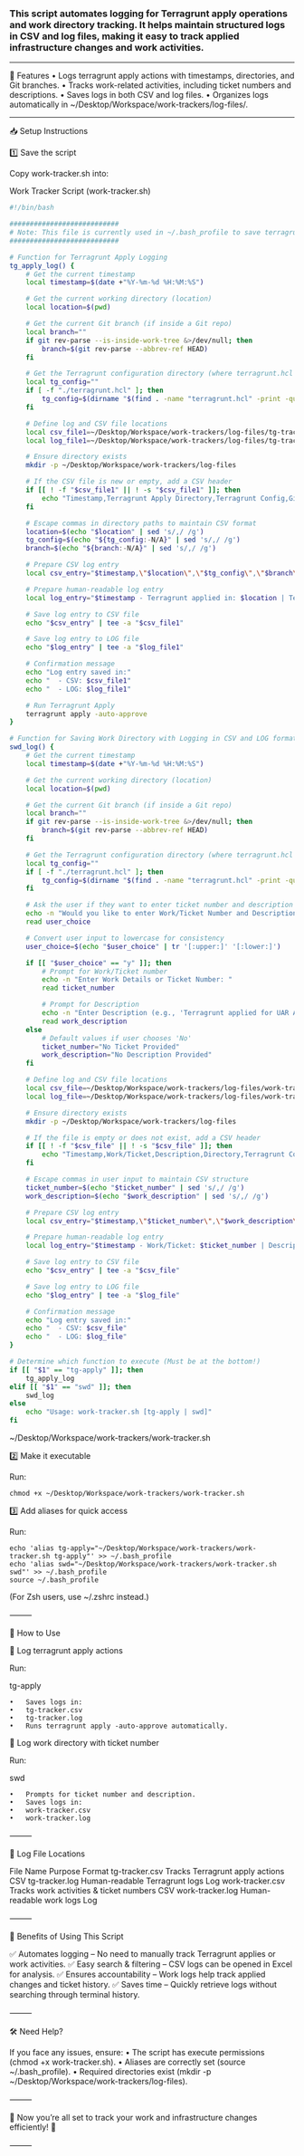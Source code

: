 ### This script automates logging for Terragrunt apply operations and work directory tracking. It helps maintain structured logs in CSV and log files, making it easy to track applied infrastructure changes and work activities.

---------
📌 Features
	•	Logs terragrunt apply actions with timestamps, directories, and Git branches.
	•	Tracks work-related activities, including ticket numbers and descriptions.
	•	Saves logs in both CSV and log files.
	•	Organizes logs automatically in ~/Desktop/Workspace/work-trackers/log-files/.

---------

📥 Setup Instructions

1️⃣ Save the script

Copy work-tracker.sh into:

Work Tracker Script (work-tracker.sh)
```bash
#!/bin/bash

###########################
# Note: This file is currently used in ~/.bash_profile to save terragrunt-apply and work track/directories log
###########################

# Function for Terragrunt Apply Logging
tg_apply_log() {
    # Get the current timestamp
    local timestamp=$(date +"%Y-%m-%d %H:%M:%S")

    # Get the current working directory (location)
    local location=$(pwd)

    # Get the current Git branch (if inside a Git repo)
    local branch=""
    if git rev-parse --is-inside-work-tree &>/dev/null; then
        branch=$(git rev-parse --abbrev-ref HEAD)
    fi

    # Get the Terragrunt configuration directory (where terragrunt.hcl is located)
    local tg_config=""
    if [ -f "./terragrunt.hcl" ]; then
        tg_config=$(dirname "$(find . -name "terragrunt.hcl" -print -quit)")
    fi

    # Define log and CSV file locations
    local csv_file1=~/Desktop/Workspace/work-trackers/log-files/tg-tracker.csv
    local log_file1=~/Desktop/Workspace/work-trackers/log-files/tg-tracker.log

    # Ensure directory exists
    mkdir -p ~/Desktop/Workspace/work-trackers/log-files

    # If the CSV file is new or empty, add a CSV header
    if [[ ! -f "$csv_file1" || ! -s "$csv_file1" ]]; then
        echo "Timestamp,Terragrunt Apply Directory,Terragrunt Config,Git Branch" > "$csv_file1"
    fi

    # Escape commas in directory paths to maintain CSV format
    location=$(echo "$location" | sed 's/,/ /g')
    tg_config=$(echo "${tg_config:-N/A}" | sed 's/,/ /g')
    branch=$(echo "${branch:-N/A}" | sed 's/,/ /g')

    # Prepare CSV log entry
    local csv_entry="$timestamp,\"$location\",\"$tg_config\",\"$branch\""

    # Prepare human-readable log entry
    local log_entry="$timestamp - Terragrunt applied in: $location | Terragrunt Config: ${tg_config:-N/A} | Git Branch: ${branch:-N/A}"

    # Save log entry to CSV file
    echo "$csv_entry" | tee -a "$csv_file1"

    # Save log entry to LOG file
    echo "$log_entry" | tee -a "$log_file1"

    # Confirmation message
    echo "Log entry saved in:"
    echo "  - CSV: $csv_file1"
    echo "  - LOG: $log_file1"

    # Run Terragrunt Apply
    terragrunt apply -auto-approve
}

# Function for Saving Work Directory with Logging in CSV and LOG format
swd_log() {
    # Get the current timestamp
    local timestamp=$(date +"%Y-%m-%d %H:%M:%S")

    # Get the current working directory (location)
    local location=$(pwd)

    # Get the current Git branch (if inside a Git repo)
    local branch=""
    if git rev-parse --is-inside-work-tree &>/dev/null; then
        branch=$(git rev-parse --abbrev-ref HEAD)
    fi

    # Get the Terragrunt configuration directory (where terragrunt.hcl is located)
    local tg_config=""
    if [ -f "./terragrunt.hcl" ]; then
        tg_config=$(dirname "$(find . -name "terragrunt.hcl" -print -quit)")
    fi

    # Ask the user if they want to enter ticket number and description
    echo -n "Would you like to enter Work/Ticket Number and Description? (Y/N): "
    read user_choice

    # Convert user input to lowercase for consistency
    user_choice=$(echo "$user_choice" | tr '[:upper:]' '[:lower:]')

    if [[ "$user_choice" == "y" ]]; then
        # Prompt for Work/Ticket number
        echo -n "Enter Work Details or Ticket Number: "
        read ticket_number

        # Prompt for Description
        echo -n "Enter Description (e.g., 'Terragrunt applied for UAR Automation'): "
        read work_description
    else
        # Default values if user chooses 'No'
        ticket_number="No Ticket Provided"
        work_description="No Description Provided"
    fi

    # Define log and CSV file locations
    local csv_file=~/Desktop/Workspace/work-trackers/log-files/work-tracker.csv
    local log_file=~/Desktop/Workspace/work-trackers/log-files/work-tracker.log

    # Ensure directory exists
    mkdir -p ~/Desktop/Workspace/work-trackers/log-files

    # If the file is empty or does not exist, add a CSV header
    if [[ ! -f "$csv_file" || ! -s "$csv_file" ]]; then
        echo "Timestamp,Work/Ticket,Description,Directory,Terragrunt Config,Git Branch" > "$csv_file"
    fi

    # Escape commas in user input to maintain CSV structure
    ticket_number=$(echo "$ticket_number" | sed 's/,/ /g')
    work_description=$(echo "$work_description" | sed 's/,/ /g')

    # Prepare CSV log entry
    local csv_entry="$timestamp,\"$ticket_number\",\"$work_description\",\"$location\",\"${tg_config:-N/A}\",\"${branch:-N/A}\""

    # Prepare human-readable log entry
    local log_entry="$timestamp - Work/Ticket: $ticket_number | Description: $work_description | Directory: $location | Terragrunt Config: ${tg_config:-N/A} | Git Branch: ${branch:-N/A}"

    # Save log entry to CSV file
    echo "$csv_entry" | tee -a "$csv_file"

    # Save log entry to LOG file
    echo "$log_entry" | tee -a "$log_file"

    # Confirmation message
    echo "Log entry saved in:"
    echo "  - CSV: $csv_file"
    echo "  - LOG: $log_file"
}

# Determine which function to execute (Must be at the bottom!)
if [[ "$1" == "tg-apply" ]]; then
    tg_apply_log
elif [[ "$1" == "swd" ]]; then
    swd_log
else
    echo "Usage: work-tracker.sh [tg-apply | swd]"
fi
```

~/Desktop/Workspace/work-trackers/work-tracker.sh

2️⃣ Make it executable

Run:
```
chmod +x ~/Desktop/Workspace/work-trackers/work-tracker.sh
```

3️⃣ Add aliases for quick access

Run:

```
echo 'alias tg-apply="~/Desktop/Workspace/work-trackers/work-tracker.sh tg-apply"' >> ~/.bash_profile
echo 'alias swd="~/Desktop/Workspace/work-trackers/work-tracker.sh swd"' >> ~/.bash_profile
source ~/.bash_profile
```

(For Zsh users, use ~/.zshrc instead.)

⸻

🚀 How to Use

🔹 Log terragrunt apply actions

Run:

tg-apply

	•	Saves logs in:
	•	tg-tracker.csv
	•	tg-tracker.log
	•	Runs terragrunt apply -auto-approve automatically.

🔹 Log work directory with ticket number

Run:

swd

	•	Prompts for ticket number and description.
	•	Saves logs in:
	•	work-tracker.csv
	•	work-tracker.log

⸻

📂 Log File Locations

File Name	Purpose	Format
tg-tracker.csv	Tracks Terragrunt apply actions	CSV
tg-tracker.log	Human-readable Terragrunt logs	Log
work-tracker.csv	Tracks work activities & ticket numbers	CSV
work-tracker.log	Human-readable work logs	Log



⸻

🎯 Benefits of Using This Script

✅ Automates logging – No need to manually track Terragrunt applies or work activities.
✅ Easy search & filtering – CSV logs can be opened in Excel for analysis.
✅ Ensures accountability – Work logs help track applied changes and ticket history.
✅ Saves time – Quickly retrieve logs without searching through terminal history.

⸻

🛠 Need Help?

If you face any issues, ensure:
	•	The script has execute permissions (chmod +x work-tracker.sh).
	•	Aliases are correctly set (source ~/.bash_profile).
	•	Required directories exist (mkdir -p ~/Desktop/Workspace/work-trackers/log-files).

⸻

🚀 Now you’re all set to track your work and infrastructure changes efficiently! 🚀

⸻

